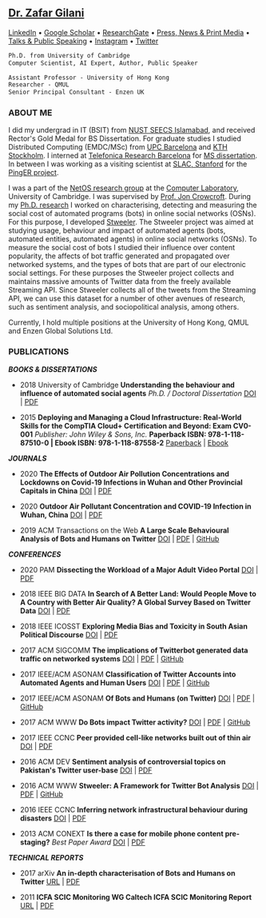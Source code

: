 ## [Dr. Zafar Gilani](https://uk.linkedin.com/in/zafargilani)

[LinkedIn](https://uk.linkedin.com/in/zafargilani) • [Google Scholar](https://scholar.google.co.uk/citations?user=x2DVQjEAAAAJ) • [ResearchGate](https://www.researchgate.net/profile/Zafar_Gilani) • [Press, News & Print Media](https://docs.google.com/document/d/1vWydb-0SsHMJsQdpxE3YnHmctAQhG_Wn4jA6SNgOr4U/edit) • [Talks & Public Speaking](https://docs.google.com/document/d/1uVA2W_aoNSKAC5o92tt3mc1AZFW7fbJb5OVo5xUrH6M/edit) • [Instagram](https://www.instagram.com/zafilani/) • [Twitter](https://twitter.com/zafilani)

``` markdown
Ph.D. from University of Cambridge
Computer Scientist, AI Expert, Author, Public Speaker

Assistant Professor - University of Hong Kong
Researcher - QMUL
Senior Principal Consultant - Enzen UK
```

### ABOUT ME

I did my undergrad in IT (BSIT) from [NUST SEECS Islamabad](http://seecs.nust.edu.pk/), and received Rector's Gold Medal for BS Dissertation. For graduate studies I studied Distributed Computing (EMDC/MSc) from [UPC Barcelona](https://www.ac.upc.edu/emdc) and [KTH Stockholm](https://www.kth.se/en/studies/master/emdc). I interned at [Telefonica Research Barcelona](http://www.tid.es/) for [MS dissertation](http://www.ac.upc.edu/emdc-master-thesis). In between I was working as a visiting scientist at [SLAC, Stanford](http://maggie.seecs.nust.edu.pk/team.html) for the [PingER project](https://en.wikipedia.org/wiki/PingER_Project).

I was a part of the [NetOS research group](http://www.cl.cam.ac.uk/research/srg/netos/) at the [Computer Laboratory](http://www.cl.cam.ac.uk/), University of Cambridge. I was supervised by [Prof. Jon Crowcroft](http://www.cl.cam.ac.uk/~jac22/). During my [Ph.D. research](https://doi.org/10.17863/CAM.26395) I worked on characterising, detecting and measuring the social cost of automated programs (bots) in online social networks (OSNs). For this purpose, I developed [Stweeler](https://github.com/zafargilani/stcs). The Stweeler project was aimed at studying usage, behaviour and impact of automated agents (bots, automated entities, automated agents) in online social networks (OSNs). To measure the social cost of bots I studied their influence over content popularity, the affects of bot traffic generated and propagated over networked systems, and the types of bots that are part of our electronic social settings. For these purposes the Stweeler project collects and maintains massive amounts of Twitter data from the freely available Streaming API. Since Stweeler collects all of the tweets from the Streaming API, we can use this dataset for a number of other avenues of research, such as sentiment analysis, and sociopolitical analysis, among others.

Currently, I hold multiple positions at the University of Hong Kong, QMUL and Enzen Global Solutions Ltd.

### PUBLICATIONS

**_BOOKS & DISSERTATIONS_**

- 2018 University of Cambridge **Understanding the behaviour and influence of automated social agents** _Ph.D. / Doctoral Dissertation_ [DOI](https://doi.org/10.17863/CAM.26395) | [PDF](https://www.researchgate.net/publication/327279748_Understanding_the_behaviour_and_influence_of_automated_social_agents)

- 2015 **Deploying and Managing a Cloud Infrastructure: Real-World Skills for the CompTIA Cloud+ Certification and Beyond: Exam CV0-001** _Publisher: John Wiley & Sons, Inc._ **Paperback ISBN: 978-1-118-87510-0 | Ebook ISBN: 978-1-118-87558-2** [Paperback](https://www.wiley.com/en-gb/Deploying+and+Managing+a+Cloud+Infrastructure%3A+Real+World+Skills+for+the+CompTIA+Cloud%2B+Certification+and+Beyond%3A+Exam+CV0+001-p-9781118875100) | [Ebook](https://www.wiley.com/en-gb/Deploying+and+Managing+a+Cloud+Infrastructure%3A+Real+World+Skills+for+the+CompTIA+Cloud%2B+Certification+and+Beyond%3A+Exam+CV0+001-p-9781118875582)

**_JOURNALS_**

- 2020 **The Effects of Outdoor Air Pollution Concentrations and Lockdowns on Covid-19 Infections in Wuhan and Other Provincial Capitals in China** [DOI](https://doi.org/10.20944/preprints202003.0364.v1) | [PDF](https://www.researchgate.net/publication/340168473_The_Effects_of_Outdoor_Air_Pollution_Concentrations_and_Lockdowns_on_Covid-19_Infections_in_Wuhan_and_Other_Provincial_Capitals_in_China)

- 2020 **Outdoor Air Pollutant Concentration and COVID-19 Infection in Wuhan, China** [DOI](https://doi.org/10.1101/2020.05.19.20106484) | [PDF](https://www.researchgate.net/publication/341663017_Outdoor_Air_Pollutant_Concentration_and_COVID-19_Infection_in_Wuhan_China)

- 2019 ACM Transactions on the Web **A Large Scale Behavioural Analysis of Bots and Humans on Twitter** [DOI](https://doi.org/10.1145/3298789) | [PDF](https://www.researchgate.net/publication/330921386_A_Large-scale_Behavioural_Analysis_of_Bots_and_Humans_on_Twitter) | [GitHub](https://github.com/zafargilani/stcs)

**_CONFERENCES_**

- 2020 PAM **Dissecting the Workload of a Major Adult Video Portal** [DOI](https://doi.org/10.1007/978-3-030-44081-7_16) | [PDF](https://www.researchgate.net/publication/339015209_Dissecting_the_Workload_of_a_Major_Adult_Video_Portal)

- 2018 IEEE BIG DATA **In Search of A Better Land: Would People Move to A Country with Better Air Quality? A Global Survey Based on Twitter Data** [DOI](https://doi.org/10.1109/BigData.2018.8622532) | [PDF](https://www.researchgate.net/publication/330626159_In_Search_of_A_Better_Land_Would_People_Move_to_A_Country_with_Better_Air_Quality_A_Global_Survey_Based_on_Twitter_Data)

- 2018 IEEE ICOSST **Exploring Media Bias and Toxicity in South Asian Political Discourse** [DOI](https://doi.org/10.1109/ICOSST.2018.8632183) | [PDF](https://www.researchgate.net/publication/329032752_Exploring_Media_Bias_and_Toxicity_in_South_Asian_Political_Discourse)

- 2017 ACM SIGCOMM **The implications of Twitterbot generated data traffic on networked systems** [DOI](https://doi.org/10.1145/3123878.3131983) | [PDF](https://www.researchgate.net/publication/319277172_The_Implications_of_Twitterbot_Generated_Data_Traffic_on_Networked_Systems) | [GitHub](https://github.com/zafargilani/stcs)

- 2017 IEEE/ACM ASONAM **Classification of Twitter Accounts into Automated Agents and Human Users** [DOI](https://doi.org/10.1145/3110025.3110091) | [PDF](https://www.researchgate.net/publication/320107367_Classification_of_Twitter_Accounts_into_Automated_Agents_and_Human_Users) | [GitHub](https://github.com/zafargilani/stcs)

- 2017 IEEE/ACM ASONAM **Of Bots and Humans (on Twitter)** [DOI](https://doi.org/10.1145/3110025.3110090) | [PDF](https://www.researchgate.net/publication/320107567_Of_Bots_and_Humans_on_Twitter) | [GitHub](https://github.com/zafargilani/stcs)

- 2017 ACM WWW **Do Bots impact Twitter activity?** [DOI](https://doi.org/10.1145/3041021.3054255) | [PDF](https://www.researchgate.net/publication/316605092_Do_Bots_Impact_Twitter_Activity) | [GitHub](https://github.com/zafargilani/stcs)

- 2017 IEEE CCNC **Peer provided cell-like networks built out of thin air** [DOI](https://doi.org/10.1109/CCNC.2017.7983137) | [PDF](https://www.researchgate.net/publication/308646111_Peer_provided_cell-like_networks_built_out_of_thin_air)

- 2016 ACM DEV **Sentiment analysis of controversial topics on Pakistan's Twitter user-base** [DOI](https://doi.org/10.1145/3001913.3006644) | [PDF](https://www.researchgate.net/publication/311315660_Sentiment_analysis_of_controversial_topics_on_Pakistan's_Twitter_user-base)

- 2016 ACM WWW **Stweeler: A Framework for Twitter Bot Analysis** [DOI](https://doi.org/10.1145/2872518.2889360) | [PDF](https://www.researchgate.net/publication/305641888_Stweeler_A_Framework_for_Twitter_Bot_Analysis) | [GitHub](https://github.com/zafargilani/stcs)

- 2016 IEEE CCNC **Inferring network infrastructural behaviour during disasters** [DOI](https://doi.org/10.1109/CCNC.2016.7444855) | [PDF](https://www.researchgate.net/publication/299644318_Inferring_network_infrastructural_behaviour_during_disasters)

- 2013 ACM CONEXT **Is there a case for mobile phone content pre-staging?** _Best Paper Award_ [DOI](https://doi.org/10.1145/2535372.2535414) | [PDF](https://www.researchgate.net/publication/261851452_Is_there_a_case_for_mobile_phone_content_pre-staging)

**_TECHNICAL REPORTS_**

- 2017 arXiv **An in-depth characterisation of Bots and Humans on Twitter** [URL](https://arxiv.org/abs/1704.01508) | [PDF](https://www.researchgate.net/publication/315795368_An_in-depth_characterisation_of_Bots_and_Humans_on_Twitter)

- 2011 **ICFA SCIC Monitoring WG Caltech ICFA SCIC Monitoring Report** [URL](http://monalisa.caltech.edu:8080/Slides/Public/SCICReports2011Final/NetworkMonitoringReport.pdf) | [PDF](https://www.researchgate.net/publication/344460512_2010_-_2011_Report_of_the_ICFA-SCIC_Monitoring_Working_Group)

